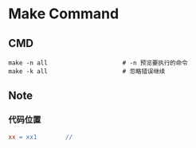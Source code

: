 Make Command
============

CMD
---

``` shell
make -n all                     # -n 预览要执行的命令
make -k all                     # 忽略错误继续
```

Note
----

### 代码位置

``` Makefile
xx = xx1        //
```
